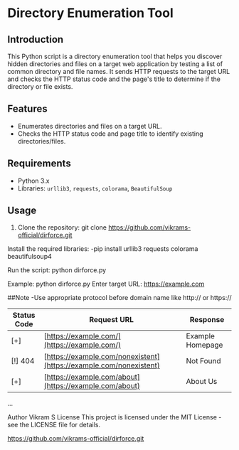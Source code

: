 # Directory Enumeration Tool

## Introduction

This Python script is a directory enumeration tool that helps you discover hidden directories and files on a target web application by testing a list of common directory and file names. It sends HTTP requests to the target URL and checks the HTTP status code and the page's title to determine if the directory or file exists.

## Features

- Enumerates directories and files on a target URL.
- Checks the HTTP status code and page title to identify existing directories/files.

## Requirements

- Python 3.x
- Libraries: `urllib3`, `requests`, `colorama`, `BeautifulSoup`

## Usage

1. Clone the repository:
git clone https://github.com/vikrams-official/dirforce.git
   
Install the required libraries:
-pip install urllib3 requests colorama beautifulsoup4

Run the script:
python dirforce.py

Example:
python dirforce.py
Enter target URL: https://example.com

##Note
-Use appropriate protocol before domain name like http:// or https://

Status Code | Request URL | Response
--- | --- | ---
[+] | [https://example.com/](https://example.com/) | Example Homepage
[!] 404 | [https://example.com/nonexistent](https://example.com/nonexistent) | Not Found
[+] | [https://example.com/about](https://example.com/about) | About Us

...

Author
Vikram S
License
This project is licensed under the MIT License - see the LICENSE file for details.

https://github.com/vikrams-official/dirforce.git 
